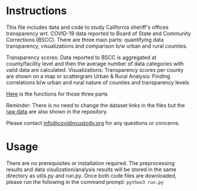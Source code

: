 # Instructions
This file includes data and code to study California sheriff's offices transparency wrt. COVID-19 data reported to Board of State and Community Corrections (BSCC). There are three main parts: quantifying data transparency, visualizations and comparison b/w urban and rural counties.

Transparency scores: Data reported to BSCC is aggregated at county/facility level and then the average number of data categories with valid data are calculated.
Visualizations: Transparency scores per county are shown on a map or scattergram
Urban & Rural Analysis: Finding correlations b/w urban and rural nature of counties and transparency levels

[Here](https://github.com/covidincustody/data-transparency/blob/main/Code/utils.py) is the functions for those three parts

Reminder: There is no need to change the dataset links in the files but the [raw data](https://github.com/covidincustody/data-transparency/tree/main/Data) are also shown in the repository.

Please contact info@covidincustody.org for any questions or concerns.

# Usage
There are no prerequisites or installation required. The preprocessing results and data visulization/analysis results will be stored in the same directory as utils.py and run.py. Once both code files are downloaded, please run the following in the command prompt:
```python3 run.py```
